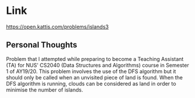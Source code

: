 # Link

https://open.kattis.com/problems/islands3

## Personal Thoughts

Problem that I attempted while preparing to become a Teaching Assistant (TA) for NUS' CS2040 (Data Structures and Algorithms) course in Semester 1 of AY19/20. This problem involves the use of the DFS algorithm but it should only be called when an unvisited piece of land is found. When the DFS algorithm is running, clouds can be considered as land in order to minimise the number of islands.

